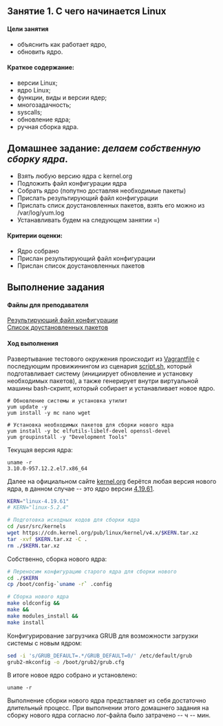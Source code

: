 
## Занятие 1. С чего начинается Linux ##

#### Цели занятия
- объяснить как работает ядро,
- обновить ядро.

#### Краткое содержание:
- версии Linux;
- ядро Linux;
- функции, виды и версии ядер;
- многозадачность;
- syscalls;
- обновление ядра;
- ручная сборка ядра.

## Домашнее задание: *делаем собственную сборку ядра*.
- Взять любую версию ядра с kernel.org
- Подложить файл конфигурации ядра
- Собрать ядро (попутно доставляя необходимые пакеты)
- Прислать результирующий файл конфигурации
- Прислать списк доустановленных пакетов, взять его можно из /var/log/yum.log
- Устанавливать будем на следующем занятии =)

#### Критерии оценки:
- Ядро собрано
- Прислан результирующий файл конфигурации
- Прислан список доустановленных пакетов


## Выполнение задания
#### Файлы для преподавателя  
[Результирующий файл конфигурации]()  
[Список доустановленных пакетов]()
#### Ход выполнения
Развертывание тестового окружения происходит из [Vagrantfile](https://github.com/che-a/OTUS_LinuxAdministrator/blob/master/lesson_01/Vagrantfile) с последующим провижинингом из сценария [script.sh](https://github.com/che-a/OTUS_LinuxAdministrator/blob/master/lesson_01/script.sh), который подготавливает систему (инициирует обновление и установку необходимых пакетов), а также генерирует внутри виртуальной машины bash-скрипт, который собирает и устанавливает новое ядро.
```console
# Обновление системы и установка утилит
yum update -y
yum install -y mc nano wget

# Установка необходимых пакетов для сборки нового ядра
yum install -y bc elfutils-libelf-devel openssl-devel
yum groupinstall -y "Development Tools"
```
Текущая версия ядра:
```console
uname -r
3.10.0-957.12.2.el7.x86_64
```
Далее на официальном сайте [kernel.org](https://www.kernel.org/) берётся любая версия нового ядра, в данном случае -- это ядро версии [4.19.61](https://cdn.kernel.org/pub/linux/kernel/v4.x/linux-4.19.61.tar.xz).
```bash
KERN="linux-4.19.61"
# KERN="linux-5.2.4"

# Подготовка исходных кодов для сборки ядра
cd /usr/src/kernels
wget https://cdn.kernel.org/pub/linux/kernel/v4.x/$KERN.tar.xz
tar -xvf $KERN.tar.xz -C .
rm ./$KERN.tar.xz
```
Собственно, сборка нового ядра:
```bash
# Переносим конфигурацию старого ядра для сборки нового
cd ./$KERN
cp /boot/config-`uname -r` .config

# Сборка нового ядра
make oldconfig &&
make &&
make modules_install &&
make install
```
Конфигурирование загрузчика GRUB для возможности загрузки системы с новым ядром:
```bash
sed -i 's/GRUB_DEFAULT=.*/GRUB_DEFAULT=0/' /etc/default/grub
grub2-mkconfig -o /boot/grub2/grub.cfg
```
В итоге новое ядро собрано и установлено:
```console
uname -r

```
Выполнение сборки нового ядра представляет из себя достаточно длительный процесс. При выполнении этого домашнего задания на сборку нового ядра согласно лог-файла было затрачено -- ч -- мин.
```console

```
